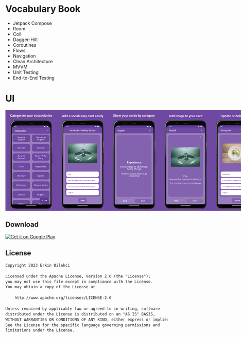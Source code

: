 # Vocabulary Book

- Jetpack Compose
- Room
- Coil
- Dagger-Hilt
- Coroutines
- Flows
- Navigation
- Clean Architecture
- MVVM
- Unit Testing
- End-to-End Testing

# UI
<div style="display: flex;">
    <img src="https://raw.githubusercontent.com/erkindil/GithubRepositoryEdit/main/vb1.jpg" width="160">
    <img src="https://raw.githubusercontent.com/erkindil/GithubRepositoryEdit/main/vb2.jpg" width="160">
  <img src="https://raw.githubusercontent.com/erkindil/GithubRepositoryEdit/main/vb3.jpg" width="160">
  <img src="https://raw.githubusercontent.com/erkindil/GithubRepositoryEdit/main/vb4.jpg" width="160">
  <img src="https://raw.githubusercontent.com/erkindil/GithubRepositoryEdit/main/vb5.jpg" width="160">
</div>

## Download
<a href='https://play.google.com/store/apps/details?id=com.erkindilekci.vocabularybook&pcampaignid=pcampaignidMKT-Other-global-all-co-prtnr-py-PartBadge-Mar2515-1'><img alt='Get it on Google Play' src='https://play.google.com/intl/en_us/badges/static/images/badges/en_badge_web_generic.png' width='200'/></a>

## License
```xml
Copyright 2023 Erkin Dilekci

Licensed under the Apache License, Version 2.0 (the "License");
you may not use this file except in compliance with the License.
You may obtain a copy of the License at

    http://www.apache.org/licenses/LICENSE-2.0

Unless required by applicable law or agreed to in writing, software
distributed under the License is distributed on an "AS IS" BASIS,
WITHOUT WARRANTIES OR CONDITIONS OF ANY KIND, either express or implied.
See the License for the specific language governing permissions and
limitations under the License.
```
